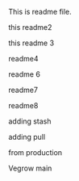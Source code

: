 This is readme file.

this readme2

this readme 3

readme4

readme 6

readme7

readme8

adding stash

adding pull

from production

Vegrow main
